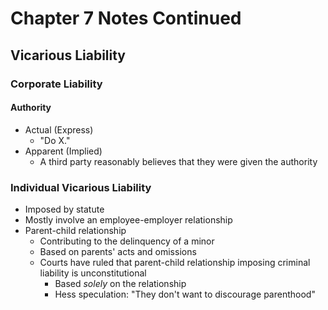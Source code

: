 # Chapter 7 Notes Continued

## Vicarious Liability

### Corporate Liability

#### Authority

- Actual (Express)
	- "Do X."
- Apparent (Implied)
	- A third party reasonably believes that they were given the authority

### Individual Vicarious Liability

- Imposed by statute
- Mostly involve an employee-employer relationship
- Parent-child relationship
	- Contributing to the delinquency of a minor
	- Based on parents' acts and omissions
	- Courts have ruled that parent-child relationship imposing criminal liability is unconstitutional
		- Based *solely* on the relationship
		- Hess speculation: "They don't want to discourage parenthood"